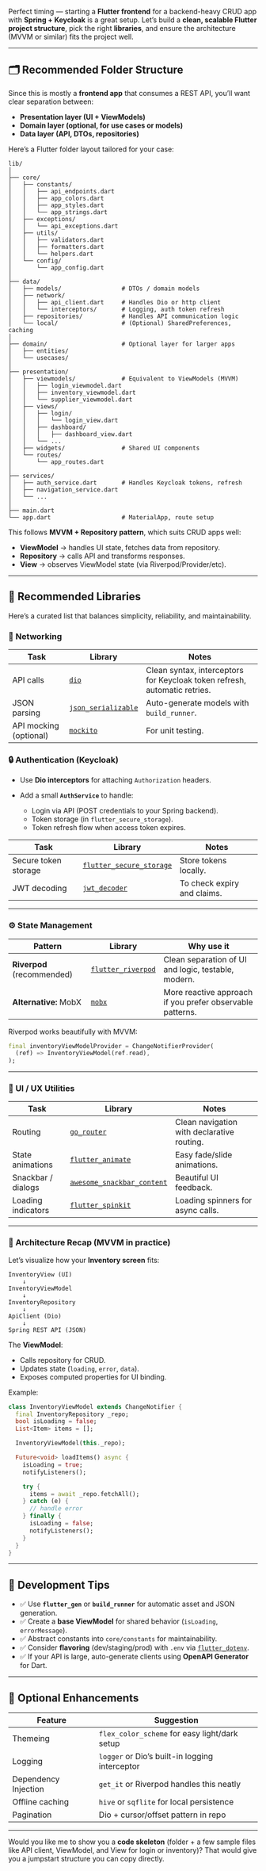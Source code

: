 Perfect timing — starting a **Flutter frontend** for a backend-heavy CRUD app with **Spring + Keycloak** is a great setup. Let’s build a **clean, scalable Flutter project structure**, pick the right **libraries**, and ensure the architecture (MVVM or similar) fits the project well.

---

## 🗂 Recommended Folder Structure

Since this is mostly a **frontend app** that consumes a REST API, you’ll want clear separation between:

* **Presentation layer (UI + ViewModels)**
* **Domain layer (optional, for use cases or models)**
* **Data layer (API, DTOs, repositories)**

Here’s a Flutter folder layout tailored for your case:

```
lib/
│
├── core/
│   ├── constants/
│   │   ├── api_endpoints.dart
│   │   ├── app_colors.dart
│   │   ├── app_styles.dart
│   │   └── app_strings.dart
│   ├── exceptions/
│   │   └── api_exceptions.dart
│   ├── utils/
│   │   ├── validators.dart
│   │   ├── formatters.dart
│   │   └── helpers.dart
│   └── config/
│       └── app_config.dart
│
├── data/
│   ├── models/                 # DTOs / domain models
│   ├── network/
│   │   ├── api_client.dart     # Handles Dio or http client
│   │   └── interceptors/       # Logging, auth token refresh
│   ├── repositories/           # Handles API communication logic
│   └── local/                  # (Optional) SharedPreferences, caching
│
├── domain/                     # Optional layer for larger apps
│   ├── entities/
│   └── usecases/
│
├── presentation/
│   ├── viewmodels/             # Equivalent to ViewModels (MVVM)
│   │   ├── login_viewmodel.dart
│   │   ├── inventory_viewmodel.dart
│   │   └── supplier_viewmodel.dart
│   ├── views/
│   │   ├── login/
│   │   │   └── login_view.dart
│   │   ├── dashboard/
│   │   │   ├── dashboard_view.dart
│   │   └── ...
│   ├── widgets/                # Shared UI components
│   └── routes/
│       └── app_routes.dart
│
├── services/
│   ├── auth_service.dart       # Handles Keycloak tokens, refresh
│   ├── navigation_service.dart
│   └── ...
│
├── main.dart
└── app.dart                    # MaterialApp, route setup
```

This follows **MVVM + Repository pattern**, which suits CRUD apps well:

* **ViewModel** → handles UI state, fetches data from repository.
* **Repository** → calls API and transforms responses.
* **View** → observes ViewModel state (via Riverpod/Provider/etc).

---

## 🧩 Recommended Libraries

Here’s a curated list that balances simplicity, reliability, and maintainability.

### 🔗 Networking

| Task                   | Library                                                           | Notes                                                                     |
| ---------------------- | ----------------------------------------------------------------- | ------------------------------------------------------------------------- |
| API calls              | [`dio`](https://pub.dev/packages/dio)                             | Clean syntax, interceptors for Keycloak token refresh, automatic retries. |
| JSON parsing           | [`json_serializable`](https://pub.dev/packages/json_serializable) | Auto-generate models with `build_runner`.                                 |
| API mocking (optional) | [`mockito`](https://pub.dev/packages/mockito)                     | For unit testing.                                                         |

### 🔒 Authentication (Keycloak)

* Use **Dio interceptors** for attaching `Authorization` headers.
* Add a small **`AuthService`** to handle:

  * Login via API (POST credentials to your Spring backend).
  * Token storage (in `flutter_secure_storage`).
  * Token refresh flow when access token expires.

| Task                 | Library                                                                     | Notes                       |
| -------------------- | --------------------------------------------------------------------------- | --------------------------- |
| Secure token storage | [`flutter_secure_storage`](https://pub.dev/packages/flutter_secure_storage) | Store tokens locally.       |
| JWT decoding         | [`jwt_decoder`](https://pub.dev/packages/jwt_decoder)                       | To check expiry and claims. |

---

### ⚙️ State Management

| Pattern                    | Library                                                         | Why use it                                                |
| -------------------------- | --------------------------------------------------------------- | --------------------------------------------------------- |
| **Riverpod** (recommended) | [`flutter_riverpod`](https://pub.dev/packages/flutter_riverpod) | Clean separation of UI and logic, testable, modern.       |
| **Alternative:** MobX      | [`mobx`](https://pub.dev/packages/mobx)                         | More reactive approach if you prefer observable patterns. |

Riverpod works beautifully with MVVM:

```dart
final inventoryViewModelProvider = ChangeNotifierProvider(
  (ref) => InventoryViewModel(ref.read),
);
```

---

### 💄 UI / UX Utilities

| Task               | Library                                                                         | Notes                                      |
| ------------------ | ------------------------------------------------------------------------------- | ------------------------------------------ |
| Routing            | [`go_router`](https://pub.dev/packages/go_router)                               | Clean navigation with declarative routing. |
| State animations   | [`flutter_animate`](https://pub.dev/packages/flutter_animate)                   | Easy fade/slide animations.                |
| Snackbar / dialogs | [`awesome_snackbar_content`](https://pub.dev/packages/awesome_snackbar_content) | Beautiful UI feedback.                     |
| Loading indicators | [`flutter_spinkit`](https://pub.dev/packages/flutter_spinkit)                   | Loading spinners for async calls.          |

---

### 🧱 Architecture Recap (MVVM in practice)

Let’s visualize how your **Inventory screen** fits:

```
InventoryView (UI)
    ↓
InventoryViewModel
    ↓
InventoryRepository
    ↓
ApiClient (Dio)
    ↓
Spring REST API (JSON)
```

The **ViewModel**:

* Calls repository for CRUD.
* Updates state (`loading`, `error`, `data`).
* Exposes computed properties for UI binding.

Example:

```dart
class InventoryViewModel extends ChangeNotifier {
  final InventoryRepository _repo;
  bool isLoading = false;
  List<Item> items = [];

  InventoryViewModel(this._repo);

  Future<void> loadItems() async {
    isLoading = true;
    notifyListeners();

    try {
      items = await _repo.fetchAll();
    } catch (e) {
      // handle error
    } finally {
      isLoading = false;
      notifyListeners();
    }
  }
}
```

---

## 🚀 Development Tips

* ✅ Use **`flutter_gen`** or **`build_runner`** for automatic asset and JSON generation.
* ✅ Create a **base ViewModel** for shared behavior (`isLoading`, `errorMessage`).
* ✅ Abstract constants into `core/constants` for maintainability.
* ✅ Consider **flavoring** (dev/staging/prod) with `.env` via [`flutter_dotenv`](https://pub.dev/packages/flutter_dotenv).
* ✅ If your API is large, auto-generate clients using **OpenAPI Generator** for Dart.

---

## 🔧 Optional Enhancements

| Feature              | Suggestion                                     |
| -------------------- | ---------------------------------------------- |
| Themeing             | `flex_color_scheme` for easy light/dark setup  |
| Logging              | `logger` or Dio’s built-in logging interceptor |
| Dependency Injection | `get_it` or Riverpod handles this neatly       |
| Offline caching      | `hive` or `sqflite` for local persistence      |
| Pagination           | Dio + cursor/offset pattern in repo            |

---

Would you like me to show you a **code skeleton** (folder + a few sample files like API client, ViewModel, and View for login or inventory)? That would give you a jumpstart structure you can copy directly.
